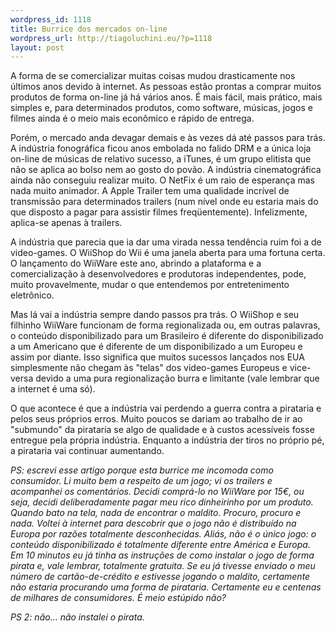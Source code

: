 ```yaml
--- 
wordpress_id: 1118
title: Burrice dos mercados on-line
wordpress_url: http://tiagoluchini.eu/?p=1118
layout: post
---
```

A forma de se comercializar muitas coisas mudou drasticamente nos últimos anos devido à internet. As pessoas estão prontas a comprar muitos produtos de forma on-line já há vários anos. É mais fácil, mais prático, mais simples e, para determinados produtos, como software, músicas, jogos e filmes ainda é o meio mais econômico e rápido de entrega.

Porém, o mercado anda devagar demais e às vezes dá até passos para trás. A indústria fonográfica ficou anos embolada no falido DRM e a única loja on-line de músicas de relativo sucesso, a iTunes, é um grupo elitista que não se aplica ao bolso nem ao gosto do povão. A indústria cinematográfica ainda não conseguiu realizar muito. O NetFix é um raio de esperança mas nada muito animador. A Apple Trailer tem uma qualidade incrível de transmissão para determinados trailers (num nível onde eu estaria mais do que disposto a pagar para assistir filmes freqüentemente). Infelizmente, aplica-se apenas à trailers.

A indústria que parecia que ia dar uma virada nessa tendência ruim foi a de video-games. O WiiShop do Wii é uma janela aberta para uma fortuna certa. O lançamento do WiiWare este ano, abrindo a plataforma e a comercialização à desenvolvedores e produtoras independentes, pode, muito provavelmente, mudar o que entendemos por entretenimento eletrônico.

Mas lá vai a indústria sempre dando passos pra trás. O WiiShop e seu filhinho WiiWare funcionam de forma regionalizada ou, em outras palavras, o conteúdo disponibilizado para um Brasileiro é diferente do disponibilizado a um Americano que é diferente de um disponibilizado a um Europeu e assim por diante. Isso significa que muitos sucessos lançados nos EUA simplesmente não chegam às "telas" dos video-games Europeus e vice-versa devido a uma pura regionalização burra e limitante (vale lembrar que a internet é uma só).

O que acontece é que a indústria vai perdendo a guerra contra a pirataria e pelos seus próprios erros. Muito poucos se dariam ao trabalho de ir ao "submundo" da pirataria se algo de qualidade e à custos acessíveis fosse entregue pela própria indústria. Enquanto a indústria der tiros no próprio pé, a pirataria vai continuar aumentando.

<em>PS: escrevi esse artigo porque esta burrice me incomoda como consumidor. Li muito bem a respeito de um jogo; vi os trailers e acompanhei os comentários. Decidi comprá-lo no WiiWare por 15€, ou seja, decidi deliberadamente pagar meu rico dinheirinho por um produto. Quando bato na tela, nada de encontrar o maldito. Procuro, procuro e nada. Voltei à internet para descobrir que o jogo não é distribuído na Europa por razões totalmente desconhecidas. Aliás, não é o único jogo: o conteúdo disponibilizado é totalmente diferente entre América e Europa. Em 10 minutos eu já tinha as instruções de como instalar o jogo de forma pirata e, vale lembrar, totalmente gratuita. Se eu já tivesse enviado o meu número de cartão-de-crédito e estivesse jogando o maldito, certamente não estaria procurando uma forma de pirataria. Certamente eu e centenas de milhares de consumidores. É meio estúpido não?
</em>

<em>PS 2: não... não instalei o pirata.</em>

